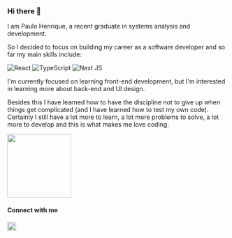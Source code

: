 ### Hi there 👋
I am Paulo Henrique, a recent graduate in systems analysis and development.

So I decided to focus on building my career as a software developer and so far my main skills include:

![React](https://img.shields.io/badge/ReactJS-05122A?.svg?style=flate&logo=react&logoColor=0098d4)
![TypeScript](https://img.shields.io/badge/TypeScript-05122A?.svg?style=flate&logo=typescript&logoColor=0248b8)
![Next JS](https://img.shields.io/badge/NextJS-05122A?style=flate&logo=next.js&logoColor=0d0d0d)  


I'm currently focused on learning front-end development, but I'm interested in learning more about back-end and UI design.
  
Besides this I have learned how to have the discipline not to give up when things get complicated (and I have learned how to test my own code). Certainly I still have a lot more to learn, a lot more problems to solve, a lot more to develop and this is what makes me love coding.

<div  align="left">
  <img  height="146em" src="https://github-readme-stats.vercel.app/api?username=phpaulohenrique&count_private=true&show_icons=true&theme=github_dark"/>  
</div>

#### Connect with me
  
<a    href="https://www.linkedin.com/in/paulo-henrique-857965187/" target="_blank">
  <img height="20px" src="https://img.shields.io/badge/-Paulo Henrique-05122A?style=flate&logo=Linkedin&logoColor=FFF"/>
</a>

 

  

  
  
  
  
